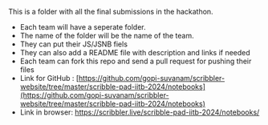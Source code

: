 This is a folder with all the final submissions in the hackathon.
- Each team will have a seperate folder.
- The name of the folder will be the name of the team.
- They can put their JS/JSNB fiels
- They can also add a README file with description and links if needed
- Each team can fork this repo and send a pull request for pushing their files
- Link for GitHub : [https://github.com/gopi-suvanam/scribbler-website/tree/master/scribble-pad-iitb-2024/notebooks](https://github.com/gopi-suvanam/scribbler-website/tree/master/scribble-pad-iitb-2024/notebooks)
- Link in browser: https://scribbler.live/scribble-pad-iitb-2024/notebooks/
